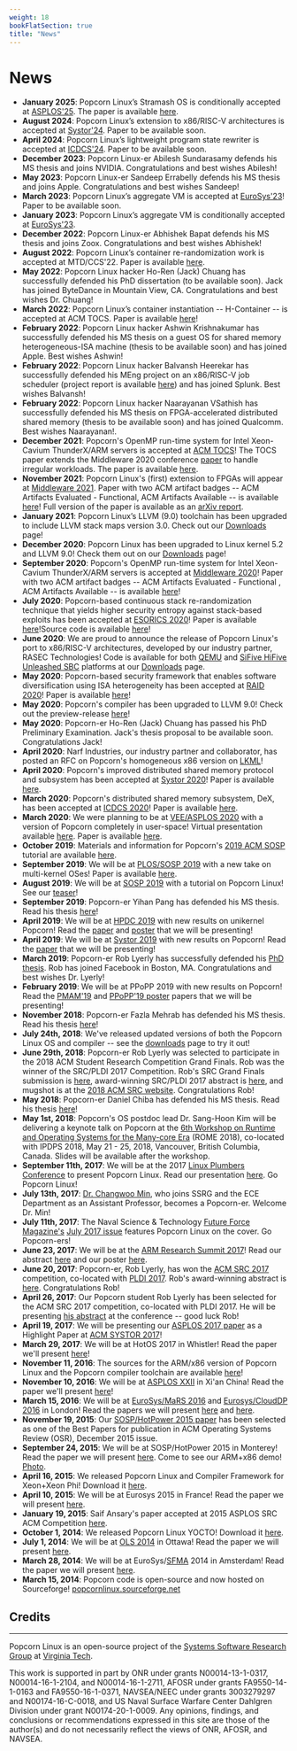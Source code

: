 ```yaml
---
weight: 18
bookFlatSection: true
title: "News"
---
```


# News

- **January 2025**: Popcorn Linux’s Stramash OS is conditionally accepted at [ASPLOS'25](https://www.asplos-conference.org/asplos2025/). The paper is available [here](https://www.ssrg.ece.vt.edu/papers/asplos25.pdf).
- **August 2024**: Popcorn Linux’s extension to x86/RISC-V architectures is accepted at [Systor'24](https://www.systor.org/2024/). Paper to be available soon.
- **April 2024**: Popcorn Linux’s lightweight program state rewriter is accepted at [ICDCS'24](https://icdcs2024.icdcs.org/). Paper to be available soon.
- **December 2023**: Popcorn Linux-er Abilesh Sundarasamy defends his MS thesis and joins NVIDIA. Congratulations and best wishes Abilesh!
- **May 2023**: Popcorn Linux-er Sandeep Errabelly defends his MS thesis and joins Apple. Congratulations and best wishes Sandeep!
- **March 2023**: Popcorn Linux’s aggregate VM is accepted at [EuroSys'23](https://2023.eurosys.org/)! Paper to be available soon.
- **January 2023**: Popcorn Linux’s aggregate VM is conditionally accepted at [EuroSys'23](https://2023.eurosys.org/).
- **December 2022**: Popcorn Linux-er Abhishek Bapat defends his MS thesis and joins Zoox. Congratulations and best wishes Abhishek!
- **August 2022**: Popcorn Linux’s container re-randomization work is accepted at MTD/CCS'22. Paper is available [here](https://www.ssrg.ece.vt.edu/papers/mtd22.pdf). 
- **May 2022**: Popcorn Linux hacker Ho-Ren (Jack) Chuang has successfully defended his PhD dissertation (to be available soon). Jack has joined ByteDance in Mountain View, CA. Congratulations and best wishes Dr. Chuang!
- **March 2022**: Popcorn Linux’s container instantiation -- H-Container -- is accepted at ACM TOCS. Paper is available [here](https://dl.acm.org/doi/10.1145/3524452)!
- **February 2022**: Popcorn Linux hacker Ashwin Krishnakumar has successfully defended his MS thesis on a guest OS for shared memory heterogeneous-ISA machine (thesis to be available soon) and has joined Apple. Best wishes Ashwin!
- **February 2022**: Popcorn Linux hacker Balvansh Heerekar has successfully defended his MEng project on an x86/RISC-V job scheduler (project report is available [here](https://www.ssrg.ece.vt.edu/theses/Balvansh-Heerekar-MEng-Report-Final-2-2022.pdf)) and has joined Splunk. Best wishes Balvansh!
- **February 2022**: Popcorn Linux hacker Naarayanan VSathish has successfully defended his MS thesis on FPGA-accelerated distributed shared memory (thesis to be available soon) and has joined Qualcomm. Best wishes Naarayanan!.
- **December 2021**: Popcorn's OpenMP run-time system for Intel Xeon-Cavium ThunderX/ARM servers is accepted at [ACM TOCS](https://dl.acm.org/journal/tocs)! The TOCS paper extends the Middleware 2020 conference [paper](https://www.ssrg.ece.vt.edu/papers/middleware20.pdf) to handle irregular workloads. The paper is available [here](https://doi.org/10.1145/3505224).
- **November 2021**: Popcorn Linux's (first) extension to FPGAs will appear at [Middleware 2021](https://middleware-conf.github.io/2021/). Paper with two ACM artifact badges -- ACM Artifacts Evaluated - Functional, ACM Artifacts Available  -- is available [here](https://www.ssrg.ece.vt.edu/papers/middleware21.pdf)! Full version of the paper is available as an [arXiv report](https://arxiv.org/abs/2110.14751).
- **January 2021**: Popcorn Linux’s LLVM (9.0) toolchain has been upgraded to include LLVM stack maps version 3.0. Check out our [Downloads](/download/arm_x86) page!
- **December 2020**: Popcorn Linux has been upgraded to Linux kernel 5.2 and LLVM 9.0! Check them out on our [Downloads](/download/arm_x86)  page!
- **September 2020**: Popcorn's OpenMP run-time system for Intel Xeon-Cavium ThunderX/ARM servers is accepted at [Middleware 2020](https://2020.middleware-conference.org/)! Paper with two ACM artifact badges -- ACM Artifacts Evaluated - Functional , ACM Artifacts Available   -- is available [here](https://www.ssrg.ece.vt.edu/papers/middleware20.pdf)!
- **July 2020**: Popcorn-based continuous stack re-randomization technique that yields higher security entropy against stack-based exploits has been accepted at [ESORICS 2020](https://www.surrey.ac.uk/esorics-2020)! Paper is available [here](https://www.ssrg.ece.vt.edu/papers/esorics20.pdf)!Source code is available [here](https://github.com/ssrg-vt/popcorn-chameleon)!
- **June 2020**: We are proud to announce the release of Popcorn Linux's port to x86/RISC-V architectures, developed by our industry partner, RASEC Technologies! Code is available for both [QEMU](https://www.qemu.org/) and [SiFive HiFive Unleashed SBC](https://www.sifive.com/boards/hifive-unleashed) platforms at our [Downloads](/downloads/riscv_x86) page.
- **May 2020**: Popcorn-based security framework that enables software diversification using ISA heterogeneity has been accepted at [RAID 2020](https://raid2020.org/)! Paper is available [here](https://www.ssrg.ece.vt.edu/papers/raid20.pdf)!
- **May 2020**: Popcorn's compiler has been upgraded to LLVM 9.0! Check out the preview-release [here](https://github.com/ssrg-vt/popcorn-compiler/tree/llvm-9)!
- **May 2020**: Popcorn-er Ho-Ren (Jack) Chuang has passed his PhD Preliminary Examination. Jack's thesis proposal to be available soon. Congratulations Jack!
- **April 2020**: Narf Industries, our industry partner and collaborator, has posted an RFC on Popcorn's homogeneous x86 version on [LKML](https://lkml.org/lkml/2020/4/29/1111)!
- **April 2020**: Popcorn's improved distributed shared memory protocol and subsystem has been accepted at [Systor 2020](http://www.systor.org/2020/)! Paper is available [here](https://www.ssrg.ece.vt.edu/papers/systor20.pdf).
- **March 2020**: Popcorn's distributed shared memory subsystem, DeX, has been accepted at [ICDCS 2020](https://icdcs2020.sg/)! Paper is available [here](https://www.ssrg.ece.vt.edu/papers/systor20.pdf).
- **March 2020**: We were planning to be at [VEE/ASPLOS 2020](https://conf.researchr.org/home/vee-2020) with a version of Popcorn completely in user-space! Virtual presentation available [here](https://www.youtube.com/watch?v=H0cKvYV9O4s). Paper is available [here](/publications/hcontainer.pdf).
- **October 2019**: Materials and information for Popcorn's [2019 ACM SOSP](https://sosp19.rcs.uwaterloo.ca/) tutorial are available [here](https://github.com/ssrg-vt/popcorn-compiler/blob/master/tutorial/sosp-2019/README.md).
- **September 2019**: We will be at [PLOS/SOSP 2019](https://ess.cs.uni-osnabrueck.de/workshops/plos/2019/) with a new take on multi-kernel OSes! Paper is available [here](https://www.ssrg.ece.vt.edu/papers/plos19.pdf).
- **August 2019**: We will be at [SOSP 2019](https://sosp19.rcs.uwaterloo.ca/) with a tutorial on Popcorn Linux! See our [teaser](https://www.youtube.com/watch?v=TtFsZkDcxng)!
- **September 2019**: Popcorn-er Yihan Pang has defended his MS thesis. Read his thesis [here](https://vtechworks.lib.vt.edu/handle/10919/95299)!
- **April 2019**: We will be at [HPDC 2019](http://www.hpdc.org/2019/) with new results on unikernel Popcorn! Read the [paper](https://www.ssrg.ece.vt.edu/papers/hpdc19.pdf) and [poster](/publications/hexo-poster.pdf) that we will be presenting!
- **April 2019**: We will be at [Systor 2019](https://www.systor.org/2019/) with new results on Popcorn! Read the [paper](https://www.ssrg.ece.vt.edu/papers/systor19.pdf) that we will be presenting!
- **March 2019**: Popcorn-er Rob Lyerly has successfully defended his [PhD thesis](https://vtechworks.lib.vt.edu/handle/10919/100599). Rob has joined Facebook in Boston, MA. Congratulations and best wishes Dr. Lyerly!
- **February 2019**: We will be at PPoPP 2019 with new results on Popcorn!  Read the [PMAM'19](/publications/pmam2019.pdf) and [PPoPP'19 poster](/publications/ppopp19-final101.pdf) papers that we will be presenting!
- **November 2018**: Popcorn-er Fazla Mehrab has defended his MS thesis. Read his thesis [here](https://vtechworks.lib.vt.edu/handle/10919/86485)!
- **July 24th, 2018**: We've released updated versions of both the Popcorn Linux OS and compiler -- see the [downloads](/download/arm_x86) page to try it out!
- **June 29th, 2018**: Popcorn-er Rob Lyerly was selected to participate in the 2018 ACM Student Research Competition Grand Finals. Rob was the winner of the SRC/PLDI 2017 Competition. Rob's SRC Grand Finals submission is [here](/publications/ACM_SRC_Rob_Lyerly_2018.pdf), award-winning SRC/PLDI 2017 abstract is [here](/publications/pldi_src2017_abstract.pdf), and mugshot is at the [2018 ACM SRC website](https://src.acm.org/testimonials/2018). Congratulations Rob!
- **May 2018**: Popcorn-er Daniel Chiba has defended his MS thesis. Read his thesis [here](https://vtechworks.lib.vt.edu/handle/10919/88865)!
- **May 1st, 2018**:  Popcorn's OS postdoc lead Dr. Sang-Hoon Kim will be delivering a keynote talk on Popcorn at the [6th Workshop on Runtime and Operating Systems for the Many-core Era](https://wrome.github.io/vancouver2018/) (ROME 2018), co-located with IPDPS 2018, May 21 - 25, 2018, Vancouver, British Columbia, Canada. Slides will be available after the workshop.
- **September 11th, 2017**: We will be at the 2017 [Linux Plumbers Conference](https://www.linuxplumbersconf.org/2017/) to present Popcorn Linux. Read our presentation [here](/presentations/PopcornLpcSlides.pptx). Go Popcorn Linux!
- **July 13th, 2017**: [Dr. Changwoo Min](https://sites.google.com/site/multics69/), who joins SSRG and the ECE Department as an Assistant Professor, becomes a Popcorn-er.  Welcome Dr. Min!
- **July 11th, 2017**: The Naval Science & Technology [Future Force Magazine's](http://futureforce.navylive.dodlive.mil/) [July 2017 issue](http://futureforce.navylive.dodlive.mil/2017/07/) features Popcorn Linux on the cover.  Go Popcorn-ers!
- **June 23, 2017**: We will be at the [ARM Research Summit 2017](https://developer.arm.com/research/summit)!  Read our abstract [here](/publications/ARMSummit-2017_paper_6.pdf) and our poster [here](/publications/ARM_Research_Summit_2017_poster.pdf).
- **June 20, 2017**: Popcorn-er, Rob Lyerly, has won the [ACM SRC 2017](http://src.acm.org/winners/2018) competition, co-located with [PLDI 2017](http://pldi17.sigplan.org/).  Rob's award-winning abstract is [here](/publications/pldi_src2017_abstract.pdf).  Congratulations Rob!
- **April 26, 2017**: Our Popcorn student Rob Lyerly has been selected for the ACM SRC 2017 competition, co-located with PLDI 2017. He will be presenting [his abstract](/publications/pldi_src2017_abstract.pdf) at the conference -- good luck Rob!
- **April 19, 2017**: We will be presenting our [ASPLOS 2017 paper](/publications/asplos2017.pdf) as a Highlight Paper at [ACM SYSTOR 2017](http://www.systor.org/2017/index.html)!
- **March 29, 2017**: We will be at HotOS 2017 in Whistler!  Read the paper we'll present [here](/publications/hotos17.pdf)!
- **November 11, 2016**: The sources for the ARM/x86 version of Popcorn Linux and the Popcorn compiler toolchain are available [here](/download/arm_x86)!
- **November 10, 2016**: We will be at [ASPLOS XXII](http://novel.ict.ac.cn/ASPLOS2017/) in Xi'an China!  Read the paper we'll present [here](/publications/asplos2017.pdf)!
- **March 15, 2016**: We will be at [EuroSys/MaRS 2016](http://www.cs.utexas.edu/~mars2016/) and [Eurosys/CloudDP 2016](http://clouddp2016.inesctec.pt/) in London! Read the papers we will present [here](/publications/mars2016.pdf) and [here]().
- **November 19, 2015**: Our [SOSP/HotPower 2015 paper](/publications/HotPower2015full.pdf) has been selected as one of the Best Papers for publication in ACM Operating Systems Review (OSR), December 2015 issue.
- **September 24, 2015**: We will be at SOSP/HotPower 2015 in Monterey! Read the paper we will present [here](/publications/HotPower2015full.pdf). Come to see our ARM+x86 demo! [Photo](/photos/demo_sosp.jpg).
- **April 16, 2015**: We released Popcorn Linux and Compiler Framework for Xeon+Xeon Phi! Download it [here](http://sourceforge.net/projects/popcornlinux/).
- **April 10, 2015**: We will be at Eurosys 2015 in France! Read the paper we will present [here](/publications/eurosys2015.pdf).
- **January 19, 2015**: Saif Ansary's paper accepted at 2015 ASPLOS SRC ACM Competition [here](/publications/asplos-src-v0.pdf).
- **October 1, 2014**: We released Popcorn Linux YOCTO! Download it [here](http://sourceforge.net/projects/popcornlinux/files/).
- **July 1, 2014**: We will be at [OLS 2014](http://www.linuxsymposium.org/2014/) in Ottawa! Read the paper we will present [here](/publications/barbalace_ols.pdf).
- **March 28, 2014**: We will be at EuroSys/[SFMA](http://sfma14.cs.washington.edu/) 2014 in Amsterdam! Read the paper we will present [here](/publications/sfma14.pdf).
- **March 15, 2014**: Popcorn code is open-source and now hosted on Sourceforge! [popcornlinux.sourceforge.net](https://popcornlinux.sourceforge.net/)

## Credits
---
Popcorn Linux is an open-source project of the [Systems Software Research Group](https://ssrg.ece.vt.edu/) at [Virginia Tech](https://vt.edu/).

This work is supported in part by ONR under grants N00014-13-1-0317, N00014-16-1-2104, and N00014-16-1-2711, AFOSR under grants FA9550-14-1-0163 and FA9550-16-1-0371, NAVSEA/NEEC under grants 3003279297 and N00174-16-C-0018, and US Naval Surface Warfare Center Dahlgren Division under grant N00174-20-1-0009. Any opinions, findings, and conclusions or recommendations expressed in this site are those of the author(s) and do not necessarily reflect the views of ONR, AFOSR, and NAVSEA.
